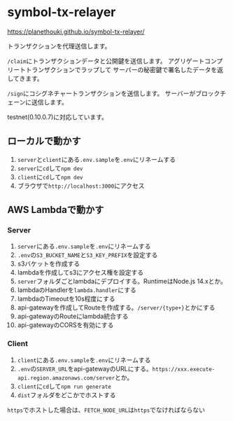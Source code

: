 # symbol-tx-relayer

https://planethouki.github.io/symbol-tx-relayer/

トランザクションを代理送信します。

`/claim`にトランザクションデータと公開鍵を送信します。
アグリゲートコンプリートトランザクションでラップして
サーバーの秘密鍵で署名したデータを返してきます。

`/sign`にコシグネチャートランザクションを送信します。
サーバーがブロックチェーンに送信します。

testnet(0.10.0.7)に対応しています。

## ローカルで動かす

1. `server`と`client`にある`.env.sample`を`.env`にリネームする
2. `server`に`cd`して`npm dev`
3. `client`に`cd`して`npm dev`
4. ブラウザで`http://localhost:3000`にアクセス

## AWS Lambdaで動かす

### Server

1. `server`にある`.env.sample`を`.env`にリネームする
2. `.env`の`S3_BUCKET_NAME`と`S3_KEY_PREFIX`を設定する
3. s3バケットを作成する
4. lambdaを作成してs3にアクセス権を設定する
5. `server`フォルダごとlambdaにデプロイする。RuntimeはNode.js 14.xとか。
6. lambdaのHandlerを`lambda.handler`にする
7. lambdaのTimeoutを10s程度にする
8. api-gatewayを作成してRouteを作成する。`/server/{type+}`とかにする
9. api-gatewayのRouteにlambda統合する
10. api-gatewayのCORSを有効にする

### Client

1. `client`にある`.env.sample`を`.env`にリネームする
2. `.env`の`SERVER_URL`をapi-gatewayのURLにする。`https://xxx.execute-api.region.amazonaws.com/server`とか。
3. `client`に`cd`して`npm run generate`
4. `dist`フォルダをどこかでホストする

`https`でホストした場合は、`FETCH_NODE_URL`は`https`でなければならない
